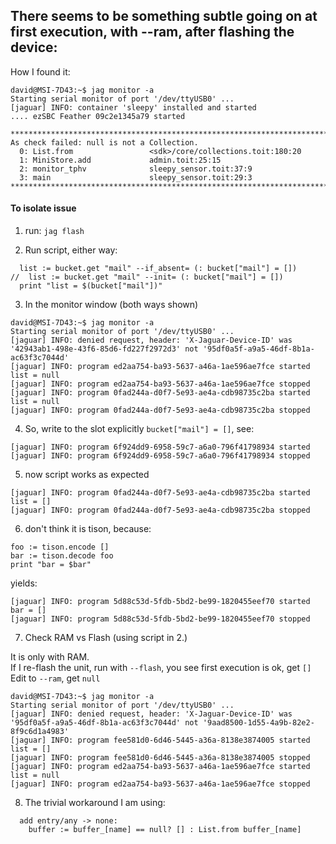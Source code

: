 ## There seems to be something subtle going on at first execution, with --ram, after flashing the device:

How I found it:
```
david@MSI-7D43:~$ jag monitor -a
Starting serial monitor of port '/dev/ttyUSB0' ...
[jaguar] INFO: container 'sleepy' installed and started
.... ezSBC Feather 09c2e1345a79 started

******************************************************************************
As check failed: null is not a Collection.
  0: List.from                 <sdk>/core/collections.toit:180:20
  1: MiniStore.add             admin.toit:25:15
  2: monitor_tphv              sleepy_sensor.toit:37:9
  3: main                      sleepy_sensor.toit:29:3
******************************************************************************
```

#### To isolate issue

1. run: `jag flash`

2. Run script, either way:
```
  list := bucket.get "mail" --if_absent= (: bucket["mail"] = [])
//  list := bucket.get "mail" --init= (: bucket["mail"] = [])
  print "list = $(bucket["mail"])"
```

3. In the monitor window (both ways shown)

```
david@MSI-7D43:~$ jag monitor -a
Starting serial monitor of port '/dev/ttyUSB0' ...
[jaguar] INFO: denied request, header: 'X-Jaguar-Device-ID' was '42943ab1-498e-43f6-85d6-fd227f2972d3' not '95df0a5f-a9a5-46df-8b1a-ac63f3c7044d'
[jaguar] INFO: program ed2aa754-ba93-5637-a46a-1ae596ae7fce started
list = null
[jaguar] INFO: program ed2aa754-ba93-5637-a46a-1ae596ae7fce stopped
[jaguar] INFO: program 0fad244a-d0f7-5e93-ae4a-cdb98735c2ba started
list = null
[jaguar] INFO: program 0fad244a-d0f7-5e93-ae4a-cdb98735c2ba stopped
```

4. So, write to the slot explicitly `bucket["mail"] = []`, see:

```
[jaguar] INFO: program 6f924dd9-6958-59c7-a6a0-796f41798934 started
[jaguar] INFO: program 6f924dd9-6958-59c7-a6a0-796f41798934 stopped
```
5. now script works as expected
```
[jaguar] INFO: program 0fad244a-d0f7-5e93-ae4a-cdb98735c2ba started
list = []
[jaguar] INFO: program 0fad244a-d0f7-5e93-ae4a-cdb98735c2ba stopped
```

6. don't think it is tison, because:
```
foo := tison.encode []
bar := tison.decode foo
print "bar = $bar"
```
yields:
```
[jaguar] INFO: program 5d88c53d-5fdb-5bd2-be99-1820455eef70 started
bar = []
[jaguar] INFO: program 5d88c53d-5fdb-5bd2-be99-1820455eef70 stopped
```

7. Check RAM vs Flash (using script in 2.)

It is only with RAM.  
If I re-flash the unit, run with `--flash`, you see first execution is ok, get `[]`  
Edit to `--ram`, get `null`

```
david@MSI-7D43:~$ jag monitor -a
Starting serial monitor of port '/dev/ttyUSB0' ...
[jaguar] INFO: denied request, header: 'X-Jaguar-Device-ID' was '95df0a5f-a9a5-46df-8b1a-ac63f3c7044d' not '9aad8500-1d55-4a9b-82e2-8f9c6d1a4983'
[jaguar] INFO: program fee581d0-6d46-5445-a36a-8138e3874005 started
list = []
[jaguar] INFO: program fee581d0-6d46-5445-a36a-8138e3874005 stopped
[jaguar] INFO: program ed2aa754-ba93-5637-a46a-1ae596ae7fce started
list = null
[jaguar] INFO: program ed2aa754-ba93-5637-a46a-1ae596ae7fce stopped
```
8.  The trivial workaround I am using:
```
  add entry/any -> none:
    buffer := buffer_[name] == null? [] : List.from buffer_[name]

```